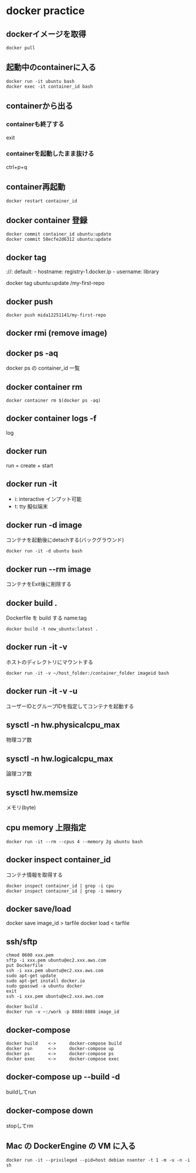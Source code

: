 # docker practice
## dockerイメージを取得
```
docker pull 
```

## 起動中のcontainerに入る
```
docker run -it ubuntu bash
docker exec -it container_id bash
```

## containerから出る
### containerも終了する
exit

### containerを起動したまま抜ける
ctrl+p+q

## container再起動
```
docker restart container_id
```

## docker container 登録
```
docker commit container_id ubuntu:update
docker commit 58ecfe2d6312 ubuntu:update
```

## docker tag
<hostname>:<port>/<username>/<repository>:<tag>
default:
    - hostname: registry-1.docker.ip
    - username: library

docker tag ubuntu:update <username>/my-first-repo

## docker push
```
docker push mida12251141/my-first-repo
```

## docker rmi (remove image)

## docker ps -aq
docker ps の container_id 一覧

## docker container rm
```
docker container rm $(docker ps -aq)
```

## docker container logs -f
log

## docker run
run = create + start

## docker run -it
- i: interactive インプット可能
- t: tty 擬似端末

## docker run -d image
コンテナを起動後にdetachする(バックグラウンド)

```
docker run -it -d ubuntu bash
```

## docker run --rm image
コンテナをExit後に削除する

## docker build .
Dockerfile を build する
name:tag

```
docker build -t new_ubuntu:latest .
```

## docker run -it -v
ホストのディレクトリにマウントする

```
docker run -it -v ~/host_folder:/container_folder imageid bash
```

## docker run -it -v -u
ユーザーIDとグループIDを指定してコンテナを起動する

## sysctl -n hw.physicalcpu_max
物理コア数

## sysctl -n hw.logicalcpu_max
論理コア数

## sysctl hw.memsize
メモリ(byte)

## cpu memory 上限指定

```
docker run -it --rm --cpus 4 --memory 2g ubuntu bash
```

## docker inspect container_id
コンテナ情報を取得する

```
docker inspect container_id | grep -i cpu
docker inspect container_id | grep -i memory
```

## docker save/load
docker save image_id > tarfile
docker load < tarfile

## ssh/sftp
```
chmod 0600 xxx.pem
sftp -i xxx.pem ubuntu@ec2.xxx.aws.com
put Dockerfile
ssh -i xxx.pem ubuntu@ec2.xxx.aws.com
sudo apt-get update
sudo apt-get install docker.io
sudo gpasswd -a ubuntu docker
exit
ssh -i xxx.pem ubuntu@ec2.xxx.aws.com

docker build .
docker run -v ~:/work -p 8888:8888 image_id
```

## docker-compose
```
docker build    <->     docker-compose build
docker run      <->     docker-compose up
docker ps       <->     docker-compose ps
docker exec     <->     docker-compose exec
```

## docker-compose up --build -d
buildしてrun

## docker-compose down
stopしてrm

## Mac の DockerEngine の VM に入る
```
docker run -it --privileged --pid=host debian nsenter -t 1 -m -u -n -i sh
```
